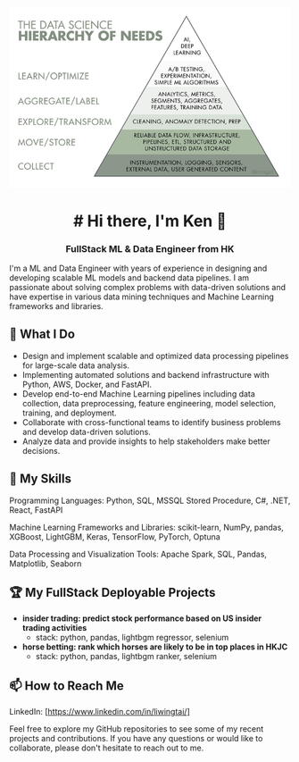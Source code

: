 ![ML and Data Development](https://github.com/kennylids/kennylids/blob/main/DS%20pyramid.png)

<h1 align="center"># Hi there, I'm Ken 👋</h1>
<h3 align="center">FullStack ML & Data Engineer from HK</h3>

I'm a ML and Data Engineer with years of experience in designing and developing scalable ML models and backend data pipelines. I am passionate about solving complex problems with data-driven solutions and have expertise in various data mining techniques and  Machine Learning frameworks and libraries.

## 🔭 What I Do
* Design and implement scalable and optimized data processing pipelines for large-scale data analysis.
* Implementing automated solutions and backend infrastructure with Python, AWS, Docker, and FastAPI.
* Develop end-to-end Machine Learning pipelines including data collection, data preprocessing, feature engineering, model selection, training, and deployment.
* Collaborate with cross-functional teams to identify business problems and develop data-driven solutions.
* Analyze data and provide insights to help stakeholders make better decisions.
## 🌱 My Skills
Programming Languages: Python, SQL, MSSQL Stored Procedure, C#, .NET, React, FastAPI

Machine Learning Frameworks and Libraries: scikit-learn, NumPy, pandas, XGBoost, LightGBM, Keras, TensorFlow, PyTorch, Optuna

Data Processing and Visualization Tools: Apache Spark, SQL, Pandas, Matplotlib, Seaborn
## 🏆 My FullStack Deployable Projects
* **insider trading: predict stock performance based on US insider trading activities**
  *   stack: python, pandas, lightbgm regressor, selenium 
* **horse betting: rank which horses are likely to be in top places in HKJC** 
  *   stack: python, pandas, lightbgm ranker, selenium 
## 📫 How to Reach Me
LinkedIn: [https://www.linkedin.com/in/liwingtai/]

Feel free to explore my GitHub repositories to see some of my recent projects and contributions. If you have any questions or would like to collaborate, please don't hesitate to reach out to me.

